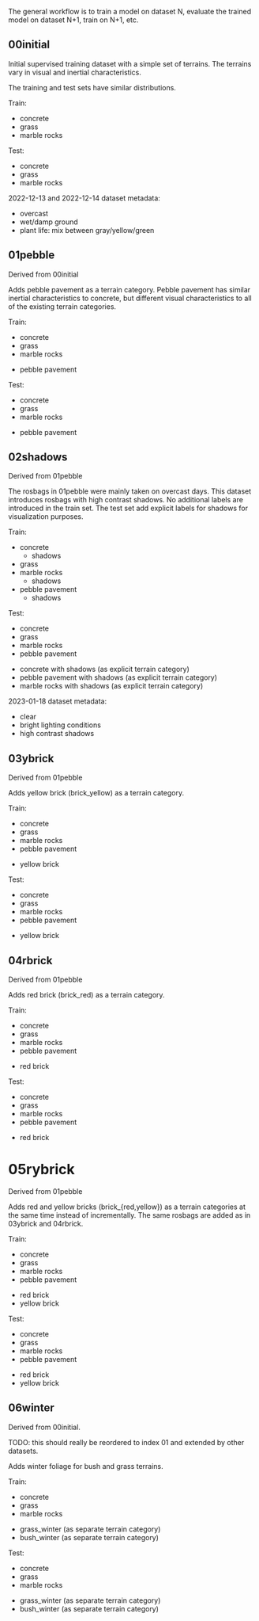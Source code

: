 The general workflow is to train a model on dataset N, evaluate the trained
model on dataset N+1, train on N+1, etc.

## 00initial

Initial supervised training dataset with a simple set of terrains. The terrains
vary in visual and inertial characteristics.

The training and test sets have similar distributions.

Train:
+ concrete
+ grass
+ marble rocks

Test:
+ concrete
+ grass
+ marble rocks

2022-12-13 and 2022-12-14 dataset metadata:
- overcast
- wet/damp ground
- plant life: mix between gray/yellow/green

## 01pebble

Derived from 00initial

Adds pebble pavement as a terrain category. Pebble pavement has similar inertial
characteristics to concrete, but different visual characteristics to all of the
existing terrain categories.

Train:
* concrete
* grass
* marble rocks
+ pebble pavement

Test:
* concrete
* grass
* marble rocks
+ pebble pavement

## 02shadows

Derived from 01pebble

The rosbags in 01pebble were mainly taken on overcast days. This dataset
introduces rosbags with high contrast shadows. No additional labels are
introduced in the train set. The test set add explicit labels for shadows for
visualization purposes.

Train:
* concrete
  + shadows
* grass
* marble rocks
  + shadows
* pebble pavement
  + shadows

Test:
* concrete
* grass
* marble rocks
* pebble pavement
+ concrete with shadows             (as explicit terrain category)
+ pebble pavement with shadows      (as explicit terrain category)
+ marble rocks with shadows         (as explicit terrain category)

2023-01-18 dataset metadata:
- clear
- bright lighting conditions
- high contrast shadows

## 03ybrick

Derived from 01pebble

Adds yellow brick (brick_yellow) as a terrain category.

Train:
* concrete
* grass
* marble rocks
* pebble pavement
+ yellow brick

Test:
* concrete
* grass
* marble rocks
* pebble pavement
+ yellow brick

## 04rbrick

Derived from 01pebble

Adds red brick (brick_red) as a terrain category.

Train:
* concrete
* grass
* marble rocks
* pebble pavement
+ red brick

Test:
* concrete
* grass
* marble rocks
* pebble pavement
+ red brick

# 05rybrick

Derived from 01pebble

Adds red and yellow bricks (brick_{red,yellow}) as a terrain categories at the
same time instead of incrementally. The same rosbags are added as in 03ybrick and
04rbrick.

Train:
* concrete
* grass
* marble rocks
* pebble pavement
+ red brick
+ yellow brick

Test:
* concrete
* grass
* marble rocks
* pebble pavement
+ red brick
+ yellow brick

## 06winter

Derived from 00initial.

TODO: this should really be reordered to index 01 and extended by other datasets.

Adds winter foliage for bush and grass terrains.

Train:
* concrete
* grass
* marble rocks
+ grass_winter      (as separate terrain category)
+ bush_winter       (as separate terrain category)

Test:
* concrete
* grass
* marble rocks
+ grass_winter      (as separate terrain category)
+ bush_winter       (as separate terrain category)
